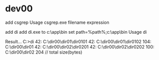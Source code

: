 # dev00

add csgrep
Usage csgrep.exe filename expression


add di
add di.exe to c:\app\bin
set path=%path%;c:\app\bin
Usage di

Result...
C:>di
42: C:\dir00\dir01\dir0101
42: C:\dir00\dir01\dir0102
104: C:\dir00\dir01
42: C:\dir00\dir02\dir0201
42: C:\dir00\dir02\dir0202
100: C:\dir00\dir02
204 // total size(bytes)




